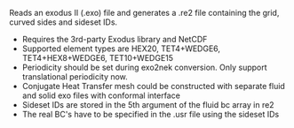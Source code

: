 Reads an exodus II (.exo) file and generates a .re2 file containing the grid,
curved sides and sideset IDs. 

* Requires the 3rd-party Exodus library and NetCDF 
* Supported element types are HEX20, TET4+WEDGE6, TET4+HEX8+WEDGE6, TET10+WEDGE15
* Periodicity should be set during exo2nek conversion. Only support translational periodicity now.
* Conjugate Heat Transfer mesh could be constructed with separate fluid and solid exo files with conformal interface
* Sideset IDs are stored in the 5th argument of the fluid bc array in re2
* The real BC's have to be specified in the .usr file using the sideset IDs
